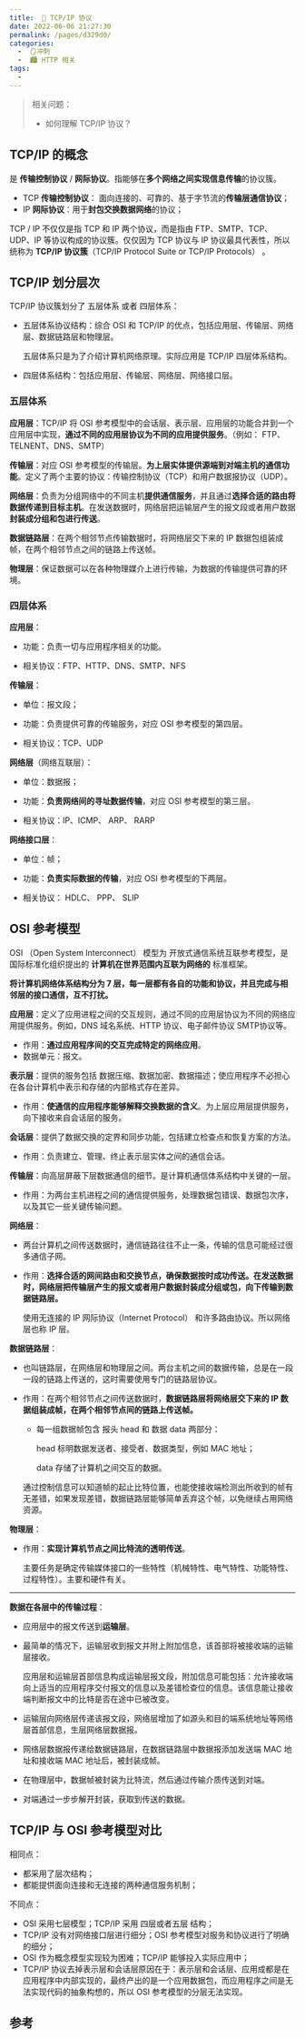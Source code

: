 ```yaml
---
title:  🍏 TCP/IP 协议
date: 2022-06-06 21:27:30
permalink: /pages/d329d0/
categories:
  -  🪞冲刺
  -  🏙 HTTP 相关
tags:
  - 
---
```




> 相关问题：
>
> + 如何理解 TCP/IP 协议？

## TCP/IP 的概念

是 **传输控制协议** / **网际协议**。指能够在**多个网络之间实现信息传输**的协议簇。

+ TCP  **传输控制协议**： 面向连接的、可靠的、基于字节流的**传输层通信协议**；
+ IP **网际协议**：用于**封包交换数据网络**的协议；

TCP / IP 不仅仅是指 TCP 和 IP 两个协议，而是指由 FTP、SMTP、TCP、UDP、IP 等协议构成的协议簇。仅仅因为 TCP 协议与 IP 协议最具代表性，所以统称为 **TCP/IP 协议簇**（TCP/IP Protocol Suite or TCP/IP Protocols） 。



## TCP/IP 划分层次

TCP/IP 协议簇划分了 五层体系 或者 四层体系：

+ 五层体系协议结构：综合 OSI 和 TCP/IP 的优点，包括应用层、传输层、网络层、数据链路层和物理层。

  五层体系只是为了介绍计算机网络原理。实际应用是 TCP/IP 四层体系结构。

+ 四层体系结构：包括应用层、传输层、网络层、网络接口层。



### 五层体系

**应用层**：TCP/IP 将 OSI 参考模型中的会话层、表示层、应用层的功能合并到一个应用层中实现，**通过不同的应用层协议为不同的应用提供服务**。（例如： FTP、TELNENT、DNS、SMTP）



**传输层**：对应 OSI 参考模型的传输层。**为上层实体提供源端到对端主机的通信功能**。定义了两个主要的协议：传输控制协议（TCP）和用户数据报协议（UDP）。



**网络层**：负责为分组网络中的不同主机**提供通信服务**，并且通过**选择合适的路由将数据传递到目标主机**。在发送数据时，网络层把运输层产生的报文段或者用户数据**封装成分组和包进行传送**。



**数据链路层**：在两个相邻节点传输数据时，将网络层交下来的 IP 数据包组装成帧，在两个相邻节点之间的链路上传送帧。



**物理层**：保证数据可以在各种物理媒介上进行传输，为数据的传输提供可靠的环境。



### 四层体系



**应用层**：

+ 功能：负责一切与应用程序相关的功能。

+ 相关协议：FTP、HTTP、DNS、SMTP、NFS

**传输层**：

+ 单位：报文段；
+ 功能：负责提供可靠的传输服务，对应 OSI 参考模型的第四层。

+ 相关协议：TCP、UDP

**网络层**（网络互联层）：

+ 单位：数据报；
+ 功能：**负责网络间的寻址数据传输**，对应 OSI 参考模型的第三层。

+ 相关协议：IP、ICMP、 ARP、 RARP

**网络接口层**：

+ 单位：帧；
+ 功能：**负责实际数据的传输**，对应 OSI 参考模型的下两层。

+ 相关协议： HDLC、 PPP、 SLIP



## OSI 参考模型

OSI （Open System Interconnect） 模型为 开放式通信系统互联参考模型，是国际标准化组织提出的 **计算机在世界范围内互联为网络的** 标准框架。

**将计算机网络体系结构分为 7 层，每一层都有各自的功能和协议，并且完成与相邻层的接口通信，互不打扰。**



**应用层**：定义了应用进程之间的交互规则，通过不同的应用层协议为不同的网络应用提供服务。例如，DNS 域名系统、HTTP 协议、电子邮件协议 SMTP协议等。

+ 作用：**通过应用程序间的交互完成特定的网络应用**。
+ 数据单元：报文。



**表示层**：提供的服务包括 数据压缩、数据加密、数据描述；使应用程序不必担心在各台计算机中表示和存储的内部格式存在差异。

+ 作用：**使通信的应用程序能够解释交换数据的含义**。为上层应用层提供服务，向下接收来自会话层的服务。



**会话层**：提供了数据交换的定界和同步功能，包括建立检查点和恢复方案的方法。

+ 作用：负责建立、管理、终止表示层实体之间的通信会话。



**传输层**：向高层屏蔽下层数据通信的细节。是计算机通信体系结构中关键的一层。

+ 作用：为两台主机进程之间的通信提供服务，处理数据包错误、数据包次序，以及其它一些关键传输问题。



**网络层**：

+ 两台计算机之间传送数据时，通信链路往往不止一条，传输的信息可能经过很多通信子网。

+ 作用：**选择合适的网间路由和交换节点，确保数据按时成功传送。在发送数据时，网络层把传输层产生的报文或者用户数据封装成分组或包，向下传输到数据链路层。**

  使用无连接的 IP 网际协议（Internet Protocol） 和许多路由协议。所以网络层也称 IP 层。



**数据链路层**：

+ 也叫链路层，在网络层和物理层之间。两台主机之间的数据传输，总是在一段一段的链路上传送的，这时需要使用专门的链路层协议。

+ 作用：在两个相邻节点之间传送数据时，**数据链路层将网络层交下来的 IP 数据组装成帧，在两个相邻节点间的链路上传送帧。**

  + 每一组数据帧包含 报头 head 和 数据 data 两部分：

    head 标明数据发送者、接受者、数据类型，例如 MAC 地址；

    data 存储了计算机之间交互的数据。

  通过控制信息可以知道帧的起止比特位置，也能使接收端检测出所收到的帧有无差错，如果发现差错，数据链路层能够简单丢弃这个帧，以免继续占用网络资源。



**物理层**：

+ 作用：**实现计算机节点之间比特流的透明传送**。

  主要任务是确定传输媒体接口的一些特性（机械特性、电气特性、功能特性、过程特性）。主要和硬件有关。



***

**数据在各层中的传输过程**：

+ 应用层中的报文传送到**运输层**。

+ 最简单的情况下，运输层收到报文并附上附加信息，该首部将被接收端的运输层接收。

  应用层和运输层首部信息构成运输层报文段，附加信息可能包括：允许接收端向上适当的应用程序交付报文的信息以及差错检查位的信息。该信息能让接收端判断报文中的比特是否在途中已被改变。

+ 运输层向网络层传递该报文段，网络层增加了如源头和目的端系统地址等网络层首部信息，生层网络层数据报。

+ 网络层数据报传递给数据链路层，在数据链路层中数据报添加发送端 MAC 地址和接收端 MAC 地址后，被封装成帧。

+ 在物理层中，数据帧被封装为比特流，然后通过传输介质传送到对端。

+ 对端通过一步步解开封装，获取到传送的数据。





## TCP/IP 与 OSI 参考模型对比

相同点：

+ 都采用了层次结构；
+ 都能提供面向连接和无连接的两种通信服务机制；

不同点：

+ OSI 采用七层模型；TCP/IP 采用 四层或者五层 结构；
+ TCP/IP 没有对网络接口层进行细分；OSI 参考模型对服务和协议进行了明确的细分；
+ OSI 作为概念模型实现较为困难；TCP/IP 能够投入实际应用中；
+ TCP/IP 协议去掉表示层和会话层原因在于：表示层和会话层、应用成都是在应用程序中内部实现的，最终产出的是一个应用数据包，而应用程序之间是无法实现代码的抽象构想的，所以 OSI 参考模型的分层无法实现。





## 参考
